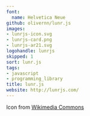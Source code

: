 ```yaml
---
font:
  name: Helvetica Neue
github: olivernn/lunr.js
images:
- lunrjs-icon.svg
- lunrjs-card.png
- lunrjs-ar21.svg
logohandle: lunrjs
skipped: 1
sort: lunr.js
tags:
- javascript
- programming_library
title: lunr.js
website: http://lunrjs.com/
---
```


Icon from [Wikimedia Commons](https://commons.wikimedia.org/wiki/File:Waxing_crescent_moon_symbol.svg)
